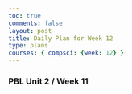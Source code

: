```yaml
---
toc: true
comments: false
layout: post
title: Daily Plan for Week 12
type: plans
courses: { compsci: {week: 12} }
---
```


### PBL Unit 2 / Week 11
